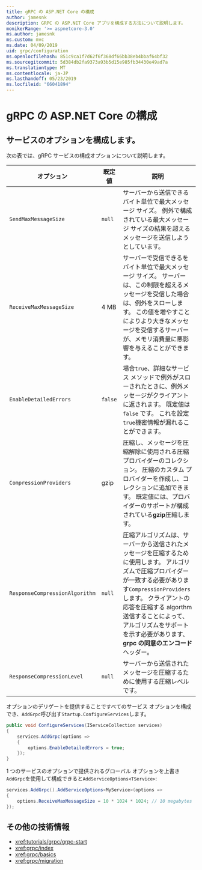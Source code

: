 ```yaml
---
title: gRPC の ASP.NET Core の構成
author: jamesnk
description: GRPC の ASP.NET Core アプリを構成する方法について説明します。
monikerRange: '>= aspnetcore-3.0'
ms.author: jamesnk
ms.custom: mvc
ms.date: 04/09/2019
uid: grpc/configuration
ms.openlocfilehash: 851c9ca1f7d62f6f368df66bb38eb4bbaf64bf32
ms.sourcegitcommit: 5d384db2fa9373a93b5d15e985fb34430e49ad7a
ms.translationtype: MT
ms.contentlocale: ja-JP
ms.lasthandoff: 05/23/2019
ms.locfileid: "66041894"
---
```

# <a name="grpc-for-aspnet-core-configuration"></a>gRPC の ASP.NET Core の構成

## <a name="configure-services-options"></a>サービスのオプションを構成します。

次の表では、gRPC サービスの構成オプションについて説明します。

| オプション | 既定値 | 説明 |
| ------ | ------------- | ----------- |
| `SendMaxMessageSize` | `null` | サーバーから送信できるバイト単位で最大メッセージ サイズ。 例外で構成されている最大メッセージ サイズの結果を超えるメッセージを送信しようとしています。 |
| `ReceiveMaxMessageSize` | 4 MB | サーバーで受信できるをバイト単位で最大メッセージ サイズ。 サーバーは、この制限を超えるメッセージを受信した場合は、例外をスローします。 この値を増やすことによりより大きなメッセージを受信するサーバーが、メモリ消費量に悪影響を与えることができます。 |
| `EnableDetailedErrors` | `false` | 場合`true`、詳細なサービス メソッドで例外がスローされたときに、例外メッセージがクライアントに返されます。 既定値は `false` です。 これを設定`true`機密情報が漏れることができます。 |
| `CompressionProviders` | gzip | 圧縮し、メッセージを圧縮解除に使用される圧縮プロバイダーのコレクション。 圧縮のカスタム プロバイダーを作成し、コレクションに追加できます。 既定値には、プロバイダーのサポートが構成されている**gzip**圧縮します。 |
| `ResponseCompressionAlgorithm` | `null` | 圧縮アルゴリズムは、サーバーから送信されたメッセージを圧縮するために使用します。 アルゴリズムで圧縮プロバイダーが一致する必要があります`CompressionProviders`します。 クライアントの応答を圧縮する algorthm 送信することによって、アルゴリズムをサポートを示す必要があります、 **grpc の同意のエンコード**ヘッダー。 |
| `ResponseCompressionLevel` | `null` | サーバーから送信されたメッセージを圧縮するために使用する圧縮レベルです。 |

オプションのデリゲートを提供することですべてのサービス オプションを構成でき、`AddGrpc`呼び出す`Startup.ConfigureServices`します。

```csharp
public void ConfigureServices(IServiceCollection services)
{
    services.AddGrpc(options =>
    {
        options.EnableDetailedErrors = true;
    });
}
```

1 つのサービスのオプションで提供されるグローバル オプションを上書き`AddGrpc`を使用して構成できると`AddServiceOptions<TService>`:

```csharp
services.AddGrpc().AddServiceOptions<MyService>(options =>
{
    options.ReceiveMaxMessageSize = 10 * 1024 * 1024; // 10 megabytes
});
```

## <a name="additional-resources"></a>その他の技術情報

* <xref:tutorials/grpc/grpc-start>
* <xref:grpc/index>
* <xref:grpc/basics>
* <xref:grpc/migration>
